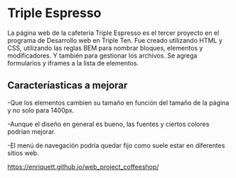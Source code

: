 # Triple Espresso

La página web de la cafetería Triple Espresso es el tercer proyecto en el programa de Desarrollo web en Triple Ten. Fue creado utilizando HTML y CSS, utilizando las reglas BEM para nombrar bloques, elementos y modificadores. Y también para gestionar los archivos.
Se agrega formularios y iframes a la lista de elementos.

## Caracteríasticas a mejorar

-Que los elementos cambien su tamaño en función del tamaño de la página y no solo para 1400px.

-Aunque el diseño en general es bueno, las fuentes y ciertos colores podrían mejorar.

-El menú de navegación podría quedar fijo como suele estar en diferentes sitios web.

https://enriquett.github.io/web_project_coffeeshop/
